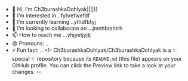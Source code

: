 - 👋 Hi, I’m Ch3burashkaDohlyak||||))
- 👀 I’m interested in ..fyhrefwefdf
- 🌱 I’m currently learning ..ythdfbtyj
- 💞️ I’m looking to collaborate on ...jmnhbrshtrh
- 📫 How to reach me ...yhjyetjyjtj
- 😄 Pronouns: ..
- ⚡ Fun fact: ..
<!-
Ch3burashkaDohlyak/Ch3burashkaDohlyak is a ✨ special ✨ repository because its `README.md` (this file) appears on your GitHub profile.
You can click the Preview link to take a look at your changes.
--
